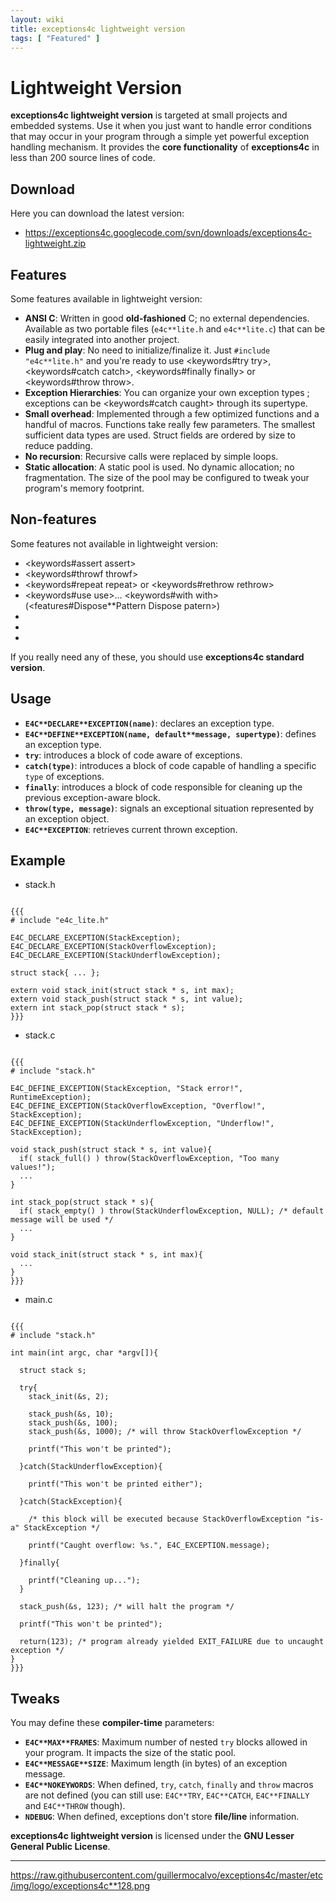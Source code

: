 ```yaml
---
layout: wiki
title: exceptions4c lightweight version
tags: [ "Featured" ]
---
```


# Lightweight Version

**exceptions4c lightweight version** is targeted at small projects and embedded systems. Use it when you just want to handle error conditions that may occur in your program through a simple yet powerful exception handling mechanism. It provides the **core functionality** of **exceptions4c** in less than 200 source lines of code.

## Download

Here you can download the latest version:

  - https://exceptions4c.googlecode.com/svn/downloads/exceptions4c-lightweight.zip

## Features

Some features available in lightweight version:

  - **ANSI C**: Written in good **old-fashioned** C; no external dependencies. Available as two portable files (`e4c**lite.h` and `e4c**lite.c`) that can be easily integrated into another project.
  - **Plug and play**: No need to initialize/finalize it. Just `#include "e4c**lite.h"` and you're ready to use <keywords#try try>, <keywords#catch catch>, <keywords#finally finally> or <keywords#throw throw>.
  - **Exception Hierarchies**: You can organize your own exception types <hierarchies hierarchically>; exceptions can be <keywords#catch caught> through its supertype.
  - **Small overhead**: Implemented through a few optimized functions and a handful of macros. Functions take really few parameters. The smallest sufficient data types are used. Struct fields are ordered by size to reduce padding.
  - **No recursion**: Recursive calls were replaced by simple loops.
  - **Static allocation**: A static pool is used. No dynamic allocation; no fragmentation. The size of the pool may be configured to tweak your program's memory footprint.

## Non-features

Some features not available in lightweight version:

  - <keywords#assert assert>
  - <keywords#throwf throwf>
  - <keywords#repeat repeat> or <keywords#rethrow rethrow>
  - <keywords#use use>... <keywords#with with> (<features#Dispose**Pattern Dispose patern>)
  - <signals signal handling>
  - <uncaught uncaught handler>
  - <threads multithreading support>

If you really need any of these, you should use **exceptions4c standard version**.

## Usage

  - **`E4C**DECLARE**EXCEPTION(name)`**: declares an exception type.
  - **`E4C**DEFINE**EXCEPTION(name, default**message, supertype)`**: defines an exception type.
  - **`try`**: introduces a block of code aware of exceptions.
  - **`catch(type)`**: introduces a block of code capable of handling a specific `type` of exceptions.
  - **`finally`**: introduces a block of code responsible for cleaning up the previous exception-aware block.
  - **`throw(type, message)`**: signals an exceptional situation represented by an exception object.
  - **`E4C**EXCEPTION`**: retrieves current thrown exception.

## Example

  - stack.h
```

{{{
# include "e4c_lite.h"

E4C_DECLARE_EXCEPTION(StackException);
E4C_DECLARE_EXCEPTION(StackOverflowException);
E4C_DECLARE_EXCEPTION(StackUnderflowException);

struct stack{ ... };

extern void stack_init(struct stack * s, int max);
extern void stack_push(struct stack * s, int value);
extern int stack_pop(struct stack * s);
}}}

```

  - stack.c
```

{{{
# include "stack.h"

E4C_DEFINE_EXCEPTION(StackException, "Stack error!", RuntimeException);
E4C_DEFINE_EXCEPTION(StackOverflowException, "Overflow!", StackException);
E4C_DEFINE_EXCEPTION(StackUnderflowException, "Underflow!", StackException);

void stack_push(struct stack * s, int value){
  if( stack_full() ) throw(StackOverflowException, "Too many values!");
  ...
}

int stack_pop(struct stack * s){
  if( stack_empty() ) throw(StackUnderflowException, NULL); /* default message will be used */
  ...
}

void stack_init(struct stack * s, int max){
  ...
}
}}}

```

  - main.c
```

{{{
# include "stack.h"

int main(int argc, char *argv[]){

  struct stack s;

  try{
    stack_init(&s, 2);

    stack_push(&s, 10);
    stack_push(&s, 100);
    stack_push(&s, 1000); /* will throw StackOverflowException */

    printf("This won't be printed");

  }catch(StackUnderflowException){

    printf("This won't be printed either");

  }catch(StackException){

    /* this block will be executed because StackOverflowException "is-a" StackException */
    
    printf("Caught overflow: %s.", E4C_EXCEPTION.message);

  }finally{

    printf("Cleaning up...");
  }

  stack_push(&s, 123); /* will halt the program */

  printf("This won't be printed");

  return(123); /* program already yielded EXIT_FAILURE due to uncaught exception */
}
}}}

```

## Tweaks

You may define these **compiler-time** parameters:

  - **`E4C**MAX**FRAMES`**: Maximum number of nested `try` blocks allowed in your program. It impacts the size of the static pool.
  - **`E4C**MESSAGE**SIZE`**: Maximum length (in bytes) of an exception message.
  - **`E4C**NOKEYWORDS`**: When defined, `try`, `catch`, `finally` and `throw` macros are not defined (you can still use: `E4C**TRY`, `E4C**CATCH`, `E4C**FINALLY` and `E4C**THROW` though).
  - **`NDEBUG`**: When defined, exceptions don't store **file/line** information.

**exceptions4c lightweight version** is licensed under the **GNU Lesser General Public License**.

----

<https://raw.githubusercontent.com/guillermocalvo/exceptions4c/master/etc/img/logo/exceptions4c**128.png>
